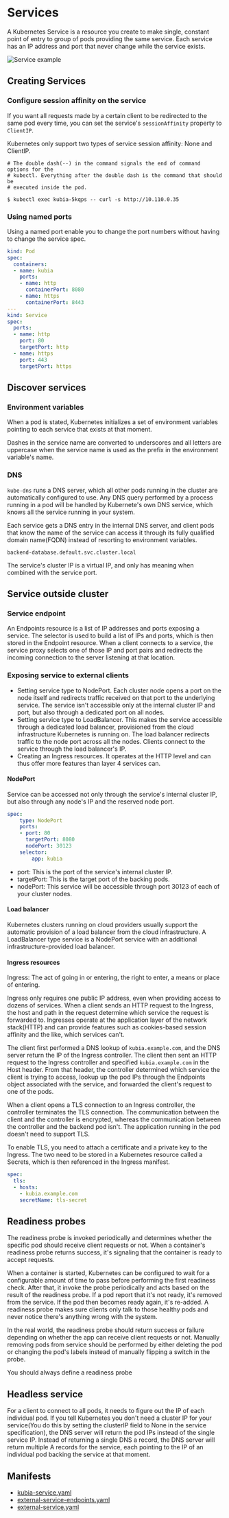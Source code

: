 # Services

A Kubernetes Service is a resource you create to make single, constant point of
entry to group of pods providing the same service. Each service has an IP
address and port that never change while the service exists.

![Service example](./images/service_example.png)

## Creating Services

### Configure session affinity on the service

If you want all requests made by a certain client to be redirected to the same
pod every time, you can set the service's `sessionAffinity` property to
`ClientIP`.

Kubernetes only support two types of service session affinity: None and
ClientIP.

```shell
# The double dash(--) in the command signals the end of command options for the
# kubectl. Everything after the double dash is the command that should be
# executed inside the pod.

$ kubectl exec kubia-5kqps -- curl -s http://10.110.0.35
```

### Using named ports

Using a named port enable you to change the port numbers without having to
change the service spec.

```yaml
kind: Pod
spec:
  containers:
  - name: kubia
    ports:
    - name: http
      containerPort: 8080
    - name: https
      containerPort: 8443
---
kind: Service
spec:
  ports:
  - name: http
    port: 80
    targetPort: http
  - name: https
    port: 443
    targetPort: https
```

## Discover services

### Environment variables

When a pod is stated, Kubernetes initializes a set of environment variables
pointing to each service that exists at that moment.

Dashes in the service name are converted to underscores and all letters are
uppercase when the service name is used as the prefix in the environment
variable's name.

### DNS

`kube-dns` runs a DNS server, which all other pods running in the cluster are
automatically configured to use. Any DNS query performed by a process running
in a pod will be handled by Kubernete's own DNS service, which knows all the
service running in your system.

Each service gets a DNS entry in the internal DNS server, and client pods that
know the name of the service can access it through its fully qualified domain
name(FQDN) instead of resorting to environment variables.

`backend-database.default.svc.cluster.local`

The service's cluster IP is a virtual IP, and only has meaning when combined
with the service port.

## Service outside cluster

### Service endpoint

An Endpoints resource is a list of IP addresses and ports exposing a service.
The selector is used to build a list of IPs and ports, which is then stored in
the Endpoint resource. When a client connects to a service, the service proxy
selects one of those IP and port pairs and redirects the incoming connection to
the server listening at that location.

### Exposing service to external clients

* Setting service type to NodePort. Each cluster node opens a port on the node
  itself and redirects traffic received on that port to the underlying service.
  The service isn't accessible only at the internal cluster IP and port, but
  also through a dedicated port on all nodes.
* Setting service type to LoadBalancer. This makes the service accessible
  through a dedicated load balancer, provisioned from the cloud infrastructure
  Kubernetes is running on. The load balancer redirects traffic to the node port
  across all the nodes. Clients connect to the service through the load
  balancer's IP.
* Creating an Ingress resources. It operates at the HTTP level and can thus
  offer more features than layer 4 services can.

#### NodePort

Service can be accessed not only through the service's internal cluster IP, but
also through any node's IP and the reserved node port.

```yaml
spec:
    type: NodePort
    ports:
    - port: 80
      targetPort: 8080
      nodePort: 30123
    selector:
        app: kubia
```

* port: This is the port of the service's internal cluster IP.
* targetPort: This is the target port of the backing pods.
* nodePort: This service will be accessible through port 30123 of each of your
  cluster nodes.

#### Load balancer

Kubernetes clusters running on cloud providers usually support the automatic
provision of a load balancer from the cloud infrastructure. A LoadBalancer type
service is a NodePort service with an additional infrastructure-provided load
balancer.

#### Ingress resources

Ingress: The act of going in or entering, the right to enter, a means or place
of entering.

Ingress only requires one public IP address, even when providing access to
dozens of services. When a client sends an HTTP request to the Ingress, the host
and path in the request determine which service the request is forwarded to.
Ingresses operate at the application layer of the network stack(HTTP) and can
provide features such as cookies-based session affinity and the like, which
services can't.

The client first performed a DNS lookup of `kubia.example.com`, and the DNS
server return the IP of the Ingress controller. The client then sent an HTTP
request to the Ingress controller and specified `kubia.example.com` in the Host
header. From that header, the controller determined which service the client is
trying to access, lookup up the pod IPs through the Endpoints object associated
with the service, and forwarded the client's request to one of the pods.

When a client opens a TLS connection to an Ingress controller, the controller
terminates the TLS connection. The communication between the client and the
controller is encrypted, whereas the communication between the controller and
the backend pod isn't. The application running in the pod doesn't need to
support TLS.

To enable TLS, you need to attach a certificate and a private key to the
Ingress. The two need to be stored in a Kubernetes resource called a Secrets,
which is then referenced in the Ingress manifest.

```yaml
spec:
  tls:
  - hosts:
    - kubia.example.com
    secretName: tls-secret
```

## Readiness probes

The readiness probe is invoked periodically and determines whether the specific
pod should receive client requests or not. When a container's readiness probe
returns success, it's signaling that the container is ready to accept requests.

When a container is started, Kubernetes can be configured to wait for a
configurable amount of time to pass before performing the first readiness check.
After that, it invoke the probe periodically and acts based on the result of the
readiness probe. If a pod report that it's not ready, it's removed from the
service. If the pod then becomes ready again, it's re-added. A readiness probe
makes sure clients only talk to those healthy pods and never notice there's
anything wrong with the system.

In the real world, the readiness probe should return success or failure
depending on whether the app can receive client requests or not. Manually
removing pods from service should be performed by either deleting the pod or
changing the pod's labels instead of manually flipping a switch in the probe.

You should always define a readiness probe

## Headless service

For a client to connect to all pods, it needs to figure out the IP of each
individual pod. If you tell Kubernetes you don't need a cluster IP for your
service(You do this by setting the clusterIP field to None in the service
specification), the DNS server will return the pod IPs instead of the single
service IP. Instead of returning a single DNS a record, the DNS server will
return multiple A records for the service, each pointing to the IP of an
individual pod backing the service at that moment.

## Manifests

* [kubia-service.yaml](./kubia-service.yaml)
* [external-service-endpoints.yaml](./external-service-endpoints.yaml)
* [external-service.yaml](./external-service.yaml)
